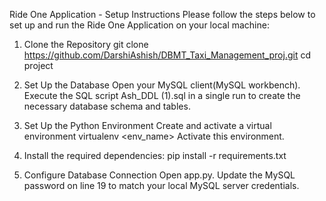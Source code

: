Ride One Application - Setup Instructions
Please follow the steps below to set up and run the Ride One Application on your local machine:

1. Clone the Repository
git clone https://github.com/DarshiAshish/DBMT_Taxi_Management_proj.git
cd project

2. Set Up the Database
Open your MySQL client(MySQL workbench).
Execute the SQL script Ash_DDL (1).sql in a single run to create the necessary database schema and tables.

3. Set Up the Python Environment
Create and activate a virtual environment
virtualenv <env_name>
Activate this environment.

4. Install the required dependencies:
pip install -r requirements.txt

5. Configure Database Connection
Open app.py.
Update the MySQL password on line 19 to match your local MySQL server credentials.

